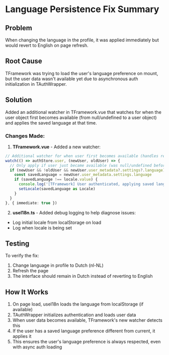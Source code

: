 # Language Persistence Fix Summary

## Problem
When changing the language in the profile, it was applied immediately but would revert to English on page refresh.

## Root Cause
TFramework was trying to load the user's language preference on mount, but the user data wasn't available yet due to asynchronous auth initialization in TAuthWrapper.

## Solution
Added an additional watcher in TFramework.vue that watches for when the user object first becomes available (from null/undefined to a user object) and applies the saved language at that time.

### Changes Made:

1. **TFramework.vue** - Added a new watcher:
```typescript
// Additional watcher for when user first becomes available (handles refresh timing)
watch(() => authStore.user, (newUser, oldUser) => {
  // Only apply if user just became available (was null/undefined before)
  if (newUser && !oldUser && newUser.user_metadata?.settings?.language) {
    const savedLanguage = newUser.user_metadata.settings.language
    if (savedLanguage !== locale.value) {
      console.log('[TFramework] User authenticated, applying saved language:', savedLanguage)
      setLocale(savedLanguage as Locale)
    }
  }
}, { immediate: true })
```

2. **useI18n.ts** - Added debug logging to help diagnose issues:
- Log initial locale from localStorage on load
- Log when locale is being set

## Testing
To verify the fix:
1. Change language in profile to Dutch (nl-NL)
2. Refresh the page
3. The interface should remain in Dutch instead of reverting to English

## How It Works
1. On page load, useI18n loads the language from localStorage (if available)
2. TAuthWrapper initializes authentication and loads user data
3. When user data becomes available, TFramework's new watcher detects this
4. If the user has a saved language preference different from current, it applies it
5. This ensures the user's language preference is always respected, even with async auth loading